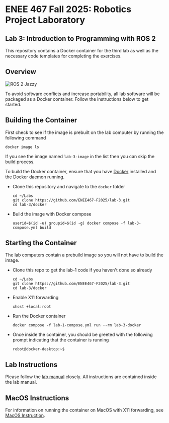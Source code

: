 # ENEE 467 Fall 2025: Robotics Project Laboratory
## Lab 3: Introduction to Programming with ROS 2

This repository contains a Docker container for the third lab as well as the necessary code templates for completing the exercises.

## Overview

![ROS 2 Jazzy](https://img.shields.io/badge/ROS2-Jazzy-orange)

To avoid software conflicts and increase portability, all lab software will be packaged as a Docker container. Follow the instructions below to get started.

## Building the Container

First check to see if the image is prebuilt on the lab computer by running the following command
```
docker image ls
```
If you see the image named `lab-3-image` in the list then you can skip the build process.

To build the Docker container, ensure that you have [Docker](https://www.docker.com/get-started/) installed and the Docker daemon running.
* Clone this repository and navigate to the `docker` folder
    ```
    cd ~/Labs
    git clone https://github.com/ENEE467-F2025/lab-3.git
    cd lab-3/docker
    ```
* Build the image with Docker compose
    ```
    userid=$(id -u) groupid=$(id -g) docker compose -f lab-3-compose.yml build
    ```

## Starting the Container

The lab computers contain a prebuild image so you will not have to build the image.
* Clone this repo to get the lab-1 code if you haven't done so already
    ```
    cd ~/Labs
    git clone https://github.com/ENEE467-F2025/lab-3.git
    cd lab-3/docker
    ```
* Enable X11 forwarding
    ```
    xhost +local:root
    ```
* Run the Docker container
    ```
    docker compose -f lab-1-compose.yml run --rm lab-3-docker
    ```
* Once inside the container, you should be greeted with the following prompt indicating that the container is running
    ```
    robot@docker-desktop:~$
    ```

## Lab Instructions

Please follow the [lab manual](Lab_3_Intro_to_ROS.pdf) closely. All instructions are contained inside the lab manual.

## MacOS Instructions

For information on running the container on MacOS with X11 forwarding, see [MacOS Instruction](macos.md).